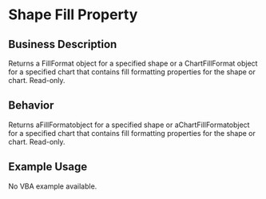 # Shape Fill Property

## Business Description
Returns a FillFormat object for a specified shape or a ChartFillFormat object for a specified chart that contains fill formatting properties for the shape or chart. Read-only.

## Behavior
Returns aFillFormatobject for a specified shape or aChartFillFormatobject for a specified chart that contains fill formatting properties for the shape or chart. Read-only.

## Example Usage
No VBA example available.